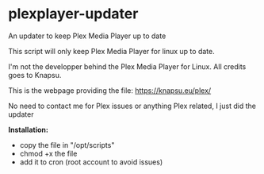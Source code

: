 # plexplayer-updater
An updater to keep Plex Media Player up to date

This script will only keep Plex Media Player for linux up to date.

I'm not the developper behind the Plex Media Player for Linux. All credits goes to Knapsu.

This is the webpage providing the file: https://knapsu.eu/plex/

No need to contact me for Plex issues or anything Plex related, I just did the updater

**Installation:**
- copy the file in "/opt/scripts"
- chmod +x the file
- add it to cron (root account to avoid issues)

